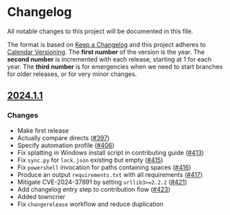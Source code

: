 <!--
Do *NOT* add changelog entries here!

This changelog is managed by towncrier and is compiled at release time.

See https://github.com/python-attrs/attrs/blob/main/.github/CONTRIBUTING.md#changelog for details.
-->

# Changelog

All notable changes to this project will be documented in this file.

The format is based on [Keep a Changelog](https://keepachangelog.com/en/1.1.0/) and this project adheres to [Calendar Versioning](https://calver.org/). The **first number** of the version is the year. The **second number** is incremented with each release, starting at 1 for each year. The **third number** is for emergencies when we need to start branches for older releases, or for very minor changes.

<!-- towncrier release notes start -->

## [2024.1.1](https://github.com/blakeNaccarato/copier-python/tree/2024.1.1)

### Changes

- Make first release
- Actually compare directs ([#397](https://github.com/blakeNaccarato/copier-python/issues/397))
- Specify automation profile ([#406](https://github.com/blakeNaccarato/copier-python/issues/406))
- Fix splatting in Windows install script in contributing guide ([#413](https://github.com/blakeNaccarato/copier-python/issues/413))
- Fix `sync.py` for `lock.json` existing but empty ([#415](https://github.com/blakeNaccarato/copier-python/issues/415))
- Fix `powershell` invocation for paths containing spaces ([#416](https://github.com/blakeNaccarato/copier-python/issues/416))
- Produce an output `requirements.txt` with all requirements ([#417](https://github.com/blakeNaccarato/copier-python/issues/417))
- Mitigate CVE-2024-37891 by setting `urllib3>=2.2.2` ([#421](https://github.com/blakeNaccarato/copier-python/issues/421))
- Add changelog entry step to contribution flow ([#423](https://github.com/blakeNaccarato/copier-python/issues/423))
- Added towncrier
- Fix `changerelease` workflow and reduce duplication
